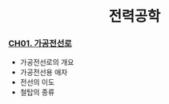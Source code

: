 <div align="center"> 

# 전력공학 

</div>

### [CH01. 가공전선로](https://github.com/taejin-seong/Certificate/blob/master/%EC%A0%84%EA%B8%B0%EA%B8%B0%EC%82%AC/%ED%95%84%EA%B8%B0/03.%20%EC%A0%84%EB%A0%A5%EA%B3%B5%ED%95%99/%EC%A0%84%EB%A0%A5%EA%B3%B5%ED%95%99%20%EC%9D%B4%EB%A1%A0%EC%A0%95%EB%A6%AC/CH01.%20%EA%B0%80%EA%B3%B5%EC%A0%84%EC%84%A0%EB%A1%9C.pdf)

* 가공전선로의 개요
* 가공전선용 애자
* 전선의 이도
* 철탑의 종류


